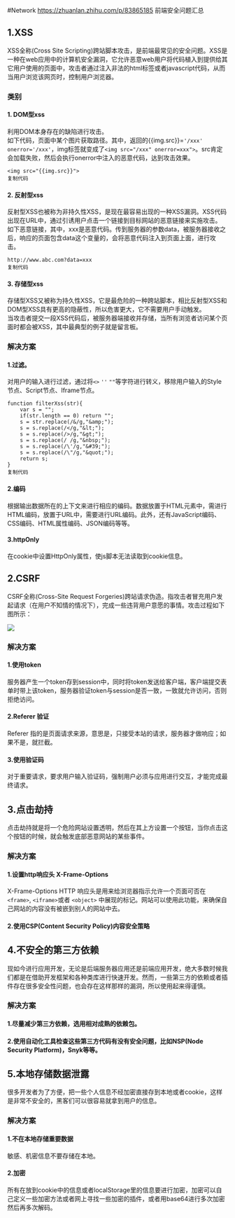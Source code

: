 #Network
https://zhuanlan.zhihu.com/p/83865185 前端安全问题汇总
## 1.XSS

XSS全称(Cross Site Scripting)跨站脚本攻击，是前端最常见的安全问题。XSS是一种在web应用中的计算机安全漏洞，它允许恶意web用户将代码植入到提供给其它用户使用的页面中，攻击者通过注入非法的html标签或者javascript代码，从而当用户浏览该网页时，控制用户浏览器。

### 类别

#### 1. DOM型xss

利用DOM本身存在的缺陷进行攻击。  
如下代码，页面中某个图片获取路径。其中，返回的{{img.src}}=`'/xxx' onerror='/xxx'`，img标签就变成了`<img src="/xxx" onerror=xxx">`。src肯定会加载失败，然后会执行onerror中注入的恶意代码，达到攻击效果。

```
<img src="{{img.src}}">
复制代码
```

#### 2. 反射型xss

反射型XSS也被称为非持久性XSS，是现在最容易出现的一种XSS漏洞。XSS代码出现在URL中，通过引诱用户点击一个链接到目标网站的恶意链接来实施攻击。  
如下恶意链接，其中，xxx是恶意代码。传到服务器的参数data，被服务器接收之后，响应的页面包含data这个变量的，会将恶意代码注入到页面上面，进行攻击。

```
http://www.abc.com?data=xxx
复制代码
```

#### 3. 存储型xss

存储型XSS又被称为持久性XSS，它是最危险的一种跨站脚本，相比反射型XSS和DOM型XSS具有更高的隐蔽性，所以危害更大，它不需要用户手动触发。  
当攻击者提交一段XSS代码后，被服务器端接收并存储，当所有浏览者访问某个页面时都会被XSS，其中最典型的例子就是留言板。

### 解决方案

#### 1.过滤。

对用户的输入进行过滤，通过将`<>` `''` `""`等字符进行转义，移除用户输入的Style节点、Script节点、Iframe节点。

```
function filterXss(str){
    var s = "";
    if(str.length == 0) return "";
    s = str.replace(/&/g,"&amp;");
    s = s.replace(/</g,"&lt;");
    s = s.replace(/>/g,"&gt;");
    s = s.replace(/ /g,"&nbsp;");
    s = s.replace(/\'/g,"&#39;");
    s = s.replace(/\"/g,"&quot;");
    return s; 
}
复制代码
```

#### 2.编码

根据输出数据所在的上下文来进行相应的编码。数据放置于HTML元素中，需进行HTML编码，放置于URL中，需要进行URL编码。此外，还有JavaScript编码、CSS编码、HTML属性编码、JSON编码等等。

#### 3.httpOnly

在cookie中设置HttpOnly属性，使js脚本无法读取到cookie信息。

## 2.CSRF

CSRF全称(Cross-Site Request Forgeries)跨站请求伪造。指攻击者冒充用户发起请求（在用户不知情的情况下），完成一些违背用户意愿的事情。攻击过程如下图所示：

![](https://p1-jj.byteimg.com/tos-cn-i-t2oaga2asx/gold-user-assets/2019/9/15/16d34526b24dc950~tplv-t2oaga2asx-watermark.awebp)

### 解决方案

#### 1.使用token

服务器产生一个token存到session中，同时将token发送给客户端，客户端提交表单时带上该token，服务器验证token与session是否一致，一致就允许访问，否则拒绝访问。

#### 2.Referer 验证

Referer 指的是页面请求来源，意思是，只接受本站的请求，服务器才做响应；如果不是，就拦截。

#### 3.使用验证码

对于重要请求，要求用户输入验证码，强制用户必须与应用进行交互，才能完成最终请求。

## 3.点击劫持

点击劫持就是将一个危险网站设置透明，然后在其上方设置一个按钮，当你点击这个按钮的时候，就会触发底部恶意网站的某些事件。

### 解决方案

#### 1.设置http响应头 X-Frame-Options

X-Frame-Options HTTP 响应头是用来给浏览器指示允许一个页面可否在`<frame>`, `<iframe>`或者 `<object>` 中展现的标记。网站可以使用此功能，来确保自己网站的内容没有被嵌到别人的网站中去。

#### 2.使用CSP(Content Security Policy)内容安全策略

## 4.不安全的第三方依赖

现如今进行应用开发，无论是后端服务器应用还是前端应用开发，绝大多数时候我们都是在借助开发框架和各种类库进行快速开发。然而，一些第三方的依赖或者插件存在很多安全性问题，也会存在这样那样的漏洞，所以使用起来得谨慎。

### 解决方案

#### 1.尽量减少第三方依赖，选用相对成熟的依赖包。

#### 2.使用自动化工具检查这些第三方代码有没有安全问题，比如NSP(Node Security Platform)，Snyk等等。

## 5.本地存储数据泄露

很多开发者为了方便，把一些个人信息不经加密直接存到本地或者cookie，这样是非常不安全的，黑客们可以很容易就拿到用户的信息。

### 解决方案

#### 1.不在本地存储重要数据

敏感、机密信息不要存储在本地。

#### 2.加密

所有在放到cookie中的信息或者localStorage里的信息要进行加密，加密可以自己定义一些加密方法或者网上寻找一些加密的插件，或者用base64进行多次加密然后再多次解码。
